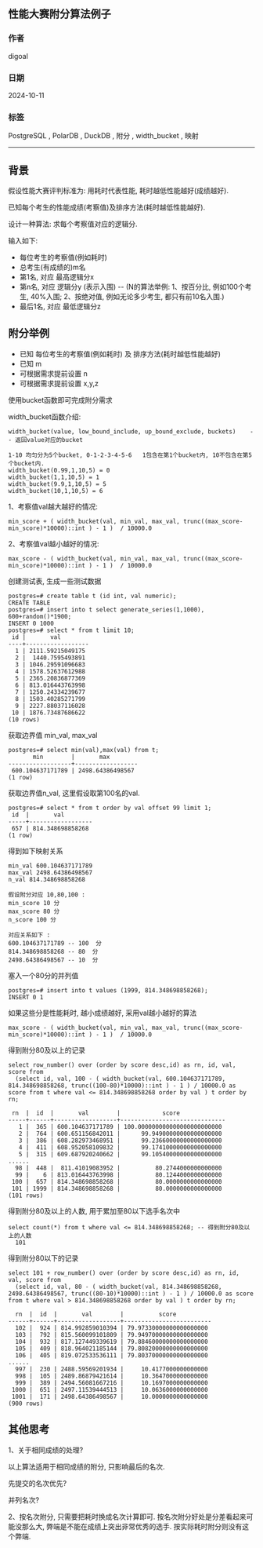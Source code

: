 ## 性能大赛附分算法例子   
                                                                                        
### 作者                                                            
digoal                                                            
                                                                   
### 日期                                                                 
2024-10-11                                                           
                                                                
### 标签                                                              
PostgreSQL , PolarDB , DuckDB , 附分 , width_bucket , 映射       
                                                                                       
----                                                                
                                                                              
## 背景      
假设性能大赛评判标准为: 用耗时代表性能, 耗时越低性能越好(成绩越好).    
  
已知每个考生的性能成绩(考察值)及排序方法(耗时越低性能越好).    
  
设计一种算法: 求每个考察值对应的逻辑分.  
  
输入如下:   
- 每位考生的考察值(例如耗时)    
- 总考生(有成绩的)m名   
- 第1名, 对应 最高逻辑分x   
- 第n名, 对应 逻辑分y (表示入围)   -- (N的算法举例: 1、按百分比, 例如100个考生, 40%入围; 2、按绝对值, 例如无论多少考生, 都只有前10名入围.)     
- 最后1名, 对应 最低逻辑分z   
  
## 附分举例  
- 已知 每位考生的考察值(例如耗时) 及 排序方法(耗时越低性能越好)    
- 已知 m    
- 可根据需求提前设置 n    
- 可根据需求提前设置 x,y,z    
  
使用bucket函数即可完成附分需求     
  
width_bucket函数介绍:    
```  
width_bucket(value, low_bound_include, up_bound_exclude, buckets)    -- 返回value对应的bucket  
  
1-10 均匀分为5个bucket, 0-1-2-3-4-5-6   1包含在第1个bucket内, 10不包含在第5个bucket内.    
width_bucket(0.99,1,10,5) = 0   
width_bucket(1,1,10,5) = 1   
width_bucket(9.9,1,10,5) = 5   
width_bucket(10,1,10,5) = 6   
```  
  
1、考察值val越大越好的情况:   
```  
min_score + ( width_bucket(val, min_val, max_val, trunc((max_score-min_score)*10000)::int ) - 1 )  / 10000.0   
```   
  
2、考察值val越小越好的情况:   
```  
max_score - ( width_bucket(val, min_val, max_val, trunc((max_score-min_score)*10000)::int ) - 1 )  / 10000.0    
```    
  
  
创建测试表, 生成一些测试数据  
```  
postgres=# create table t (id int, val numeric);  
CREATE TABLE  
postgres=# insert into t select generate_series(1,1000), 600+random()*1900;  
INSERT 0 1000  
postgres=# select * from t limit 10;  
 id |       val          
----+------------------  
  1 | 2111.59215049175  
  2 |  1440.7595493891  
  3 | 1046.29591096683  
  4 | 1578.52637612988  
  5 | 2365.20836877369  
  6 | 813.016443763998  
  7 | 1250.24334239677  
  8 | 1503.40285271799  
  9 | 2227.88037116028  
 10 | 1876.73487686622  
(10 rows)  
```  
  
获取边界值 min_val, max_val  
```  
postgres=# select min(val),max(val) from t;  
       min        |       max          
------------------+------------------  
 600.104637171789 | 2498.64386498567  
(1 row)  
```  
  
获取边界值n_val, 这里假设取第100名的val.    
```  
postgres=# select * from t order by val offset 99 limit 1;  
 id  |       val          
-----+------------------  
 657 | 814.348698858268  
(1 row)  
```  
  
得到如下映射关系  
```  
min_val 600.104637171789   
max_val 2498.64386498567   
n_val 814.348698858268   
  
假设附分对应 10,80,100 :   
min_score 10 分  
max_score 80 分  
n_score 100 分  
  
对应关系如下 :   
600.104637171789 -- 100  分  
814.348698858268 -- 80  分  
2498.64386498567 -- 10  分  
```  
  
塞入一个80分的并列值  
```  
postgres=# insert into t values (1999, 814.348698858268);  
INSERT 0 1  
```  
  
如果这些分是性能耗时, 越小成绩越好, 采用val越小越好的算法  
```  
max_score - ( width_bucket(val, min_val, max_val, trunc((max_score-min_score)*10000)::int ) - 1 )  / 10000.0    
```  
  
得到附分80及以上的记录  
```
select row_number() over (order by score desc,id) as rn, id, val, score from   
  (select id, val, 100 - ( width_bucket(val, 600.104637171789, 814.348698858268, trunc((100-80)*10000)::int ) - 1 ) / 10000.0 as score from t where val <= 814.348698858268 order by val ) t order by rn;  
  
 rn  |  id  |       val        |            score               
-----+------+------------------+------------------------------  
   1 |  365 | 600.104637171789 | 100.000000000000000000000000  
   2 |  764 | 600.651156842011 |      99.94900000000000000000  
   3 |  386 | 608.282973468951 |      99.23660000000000000000  
   4 |  411 | 608.952058109832 |      99.17410000000000000000  
   5 |  315 | 609.687920240662 |      99.10540000000000000000  
......  
  98 |  448 |  811.41019083952 |          80.2744000000000000  
  99 |    6 | 813.016443763998 |          80.1244000000000000  
 100 |  657 | 814.348698858268 |          80.0000000000000000  
 101 | 1999 | 814.348698858268 |          80.0000000000000000  
(101 rows)  
```
  
得到附分80及以上的人数, 用于累加至80以下选手名次中    
```
select count(*) from t where val <= 814.348698858268; -- 得到附分80及以上的人数  
  101  
```
  
得到附分80以下的记录  
```
select 101 + row_number() over (order by score desc,id) as rn, id, val, score from   
  (select id, val, 80 - ( width_bucket(val, 814.348698858268, 2498.64386498567, trunc((80-10)*10000)::int ) - 1 ) / 10000.0 as score from t where val > 814.348698858268 order by val ) t order by rn;  
  
  rn  |  id  |       val        |          score            
------+------+------------------+-------------------------  
  102 |  924 | 814.992859010394 | 79.97330000000000000000  
  103 |  792 | 815.560099101809 | 79.94970000000000000000  
  104 |  932 | 817.127449339619 | 79.88460000000000000000  
  105 |  409 | 818.964021185144 | 79.80820000000000000000  
  106 |  405 | 819.072533536111 | 79.80370000000000000000  
......  
  997 |  230 | 2488.59569201934 |     10.4177000000000000  
  998 |  105 | 2489.86879421614 |     10.3647000000000000  
  999 |  389 | 2494.56081667216 |     10.1697000000000000  
 1000 |  651 | 2497.11539444513 |     10.0636000000000000  
 1001 |  171 | 2498.64386498567 |     10.0000000000000000  
(900 rows)  
```
  
## 其他思考
1、关于相同成绩的处理?    
  
以上算法适用于相同成绩的附分, 只影响最后的名次.    
  
先提交的名次优先?     
  
并列名次?   
  
2、按名次附分, 只需要把耗时换成名次计算即可. 按名次附分好处是分差看起来可能没那么大, 弊端是不能在成绩上突出非常优秀的选手. 按实际耗时附分则没有这个弊端.  
  
